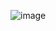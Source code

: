 
![image](https://user-images.githubusercontent.com/104501394/230063082-30161ec3-04fc-404c-85eb-c818218c0dc0.png)
